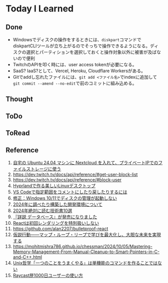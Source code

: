 # Today I Learned

## Done
- Windowsでディスクの操作をするときには、`diskpart`コマンドでdiskpartCLIツールが立ち上がるのでそっちで操作できるようになる。ディスクの選択とパーティションを選択しておくと操作対象以外に被害が及ばないので便利
- TwitchのAPIを叩く時には、user access tokenが必要になる。
- SaaS? IaaS?として、Vercel, Heroku, Cloudflare Workersがある。
- Gitでaddし忘れたファイルには、`git add <ファイル名>`でindexに追加して`git commit --amend --no-edit`で前のコミットに組み込める。

## Thought

## ToDo

## ToRead

## Reference
1. [自宅の Ubuntu 24.04 マシンに Nextcloud を入れて、プライベートIPでのファイルストレージに使う](https://zenn.dev/tkmfujise/articles/2e8cf9e692e39c)
2. https://dev.twitch.tv/docs/api/reference/#get-user-block-list
3. https://dev.twitch.tv/docs/api/reference/#block-user
4. [Hyprlandで作る美しいLinuxデスクトップ](https://qiita.com/furyu_penguin/items/1cb71b64b36f4a9410a1)
5. [VS Codeで指定範囲をコメントにしたり戻したりするには](https://atmarkit.itmedia.co.jp/ait/articles/1806/22/news034.html)
6. [修正：Windows 10/11でディスクの管理が起動しない](https://partition.aomei.jp/windows-10/disk-management-windows-10-not-working.html)
7. [2024年に調べたり構築した開発環境について](https://zenn.dev/hiro345/articles/20241231_development)
8. [2024年絶対に読む技術書10選](https://zenn.dev/ueniki/articles/785451d7a17cc8)
9. [『詳説 データベース』が発売になりました](https://zenn.dev/tzkoba/articles/31291d71410a48)
10. [Reactは初回レンダリングを特別扱いしない](https://scrapbox.io/honey32/React%E3%81%AF%E5%88%9D%E5%9B%9E%E3%83%AC%E3%83%B3%E3%83%80%E3%83%AA%E3%83%B3%E3%82%B0%E3%82%92%E7%89%B9%E5%88%A5%E6%89%B1%E3%81%84%E3%81%97%E3%81%AA%E3%81%84)
11. https://github.com/alan2207/bulletproof-react
12. [仮説行動――マップ・ループ・リープで学びを最大化し、大胆な未来を実現する](https://amzn.asia/d/b0ZQdJd)
13. https://mohitmishra786.github.io/chessman/2024/10/05/Mastering-Memory-Management-From-Manual-Cleanup-to-Smart-Pointers-in-C-and-C++.html
14. [Unix哲学「一つのことをうまくやる」は単機能のコマンドを作ることではない](https://qiita.com/ko1nksm/items/4e84622b1dccd1bb3180)
15. [Raycast歴1000日ユーザーの使い方](https://zenn.dev/24/articles/d072acd2fe0ab0)
